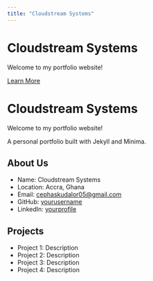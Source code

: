 ```yaml
---
title: "Cloudstream Systems"
---
```


<div class="hero">
  <div class="hero-content">
    <h1>Cloudstream Systems</h1>
    <p>Welcome to my portfolio website!</p>
    <a href="#about" class="hero-btn">Learn More</a>
  </div>
</div>

# Cloudstream Systems

Welcome to my portfolio website!

A personal portfolio built with Jekyll and Minima.

## About Us

- Name: Cloudstream Systems
- Location: Accra, Ghana
- Email: cephaskudalor05@gmail.com
- GitHub: [yourusername](https://github.com/cloudstreamsystems)
- LinkedIn: [yourprofile](https://linkedin.com/in/yourprofile)

## Projects

- Project 1: Description
- Project 2: Description
- Project 3: Description
- Project 4: Description
